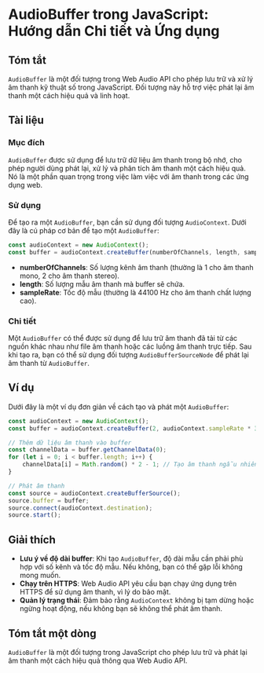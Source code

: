 <!--
Meta Description: # AudioBuffer trong JavaScript: Hướng dẫn Chi tiết và Ứng dụng ## Tóm tắt `AudioBuffer` là một đối tượng trong Web Audio API cho phép lưu trữ và xử lý...
Meta Keywords: thanh, một, audiocontext, audiobuffer, dụng
-->

# AudioBuffer trong JavaScript: Hướng dẫn Chi tiết và Ứng dụng

## Tóm tắt
`AudioBuffer` là một đối tượng trong Web Audio API cho phép lưu trữ và xử lý âm thanh kỹ thuật số trong JavaScript. Đối tượng này hỗ trợ việc phát lại âm thanh một cách hiệu quả và linh hoạt.

## Tài liệu
### Mục đích
`AudioBuffer` được sử dụng để lưu trữ dữ liệu âm thanh trong bộ nhớ, cho phép người dùng phát lại, xử lý và phân tích âm thanh một cách hiệu quả. Nó là một phần quan trọng trong việc làm việc với âm thanh trong các ứng dụng web.

### Sử dụng
Để tạo ra một `AudioBuffer`, bạn cần sử dụng đối tượng `AudioContext`. Dưới đây là cú pháp cơ bản để tạo một `AudioBuffer`:

```javascript
const audioContext = new AudioContext();
const buffer = audioContext.createBuffer(numberOfChannels, length, sampleRate);
```

- **numberOfChannels**: Số lượng kênh âm thanh (thường là 1 cho âm thanh mono, 2 cho âm thanh stereo).
- **length**: Số lượng mẫu âm thanh mà buffer sẽ chứa.
- **sampleRate**: Tốc độ mẫu (thường là 44100 Hz cho âm thanh chất lượng cao).

### Chi tiết
Một `AudioBuffer` có thể được sử dụng để lưu trữ âm thanh đã tải từ các nguồn khác nhau như file âm thanh hoặc các luồng âm thanh trực tiếp. Sau khi tạo ra, bạn có thể sử dụng đối tượng `AudioBufferSourceNode` để phát lại âm thanh từ `AudioBuffer`.

## Ví dụ
Dưới đây là một ví dụ đơn giản về cách tạo và phát một `AudioBuffer`:

```javascript
const audioContext = new AudioContext();
const buffer = audioContext.createBuffer(2, audioContext.sampleRate * 3, audioContext.sampleRate); // 2 kênh, 3 giây

// Thêm dữ liệu âm thanh vào buffer
const channelData = buffer.getChannelData(0);
for (let i = 0; i < buffer.length; i++) {
    channelData[i] = Math.random() * 2 - 1; // Tạo âm thanh ngẫu nhiên
}

// Phát âm thanh
const source = audioContext.createBufferSource();
source.buffer = buffer;
source.connect(audioContext.destination);
source.start();
```

## Giải thích
- **Lưu ý về độ dài buffer**: Khi tạo `AudioBuffer`, độ dài mẫu cần phải phù hợp với số kênh và tốc độ mẫu. Nếu không, bạn có thể gặp lỗi không mong muốn.
- **Chạy trên HTTPS**: Web Audio API yêu cầu bạn chạy ứng dụng trên HTTPS để sử dụng âm thanh, vì lý do bảo mật.
- **Quản lý trạng thái**: Đảm bảo rằng `AudioContext` không bị tạm dừng hoặc ngừng hoạt động, nếu không bạn sẽ không thể phát âm thanh.

## Tóm tắt một dòng
`AudioBuffer` là một đối tượng trong JavaScript cho phép lưu trữ và phát lại âm thanh một cách hiệu quả thông qua Web Audio API.